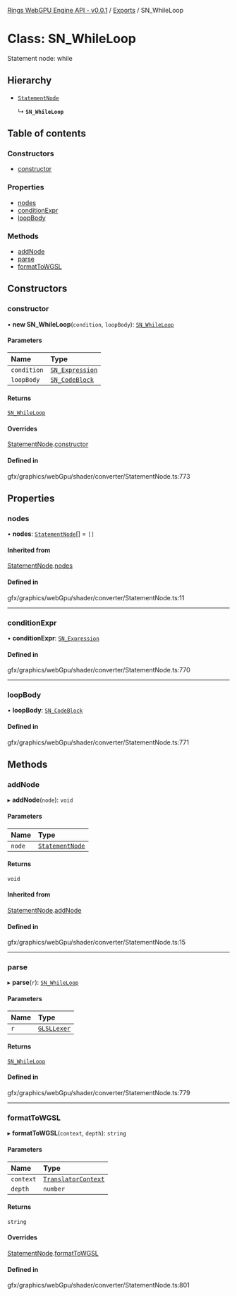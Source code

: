 [Rings WebGPU Engine API - v0.0.1](../README.md) / [Exports](../modules.md) / SN\_WhileLoop

# Class: SN\_WhileLoop

Statement node: while

## Hierarchy

- [`StatementNode`](StatementNode.md)

  ↳ **`SN_WhileLoop`**

## Table of contents

### Constructors

- [constructor](SN_WhileLoop.md#constructor)

### Properties

- [nodes](SN_WhileLoop.md#nodes)
- [conditionExpr](SN_WhileLoop.md#conditionexpr)
- [loopBody](SN_WhileLoop.md#loopbody)

### Methods

- [addNode](SN_WhileLoop.md#addnode)
- [parse](SN_WhileLoop.md#parse)
- [formatToWGSL](SN_WhileLoop.md#formattowgsl)

## Constructors

### constructor

• **new SN_WhileLoop**(`condition`, `loopBody`): [`SN_WhileLoop`](SN_WhileLoop.md)

#### Parameters

| Name | Type |
| :------ | :------ |
| `condition` | [`SN_Expression`](SN_Expression.md) |
| `loopBody` | [`SN_CodeBlock`](SN_CodeBlock.md) |

#### Returns

[`SN_WhileLoop`](SN_WhileLoop.md)

#### Overrides

[StatementNode](StatementNode.md).[constructor](StatementNode.md#constructor)

#### Defined in

gfx/graphics/webGpu/shader/converter/StatementNode.ts:773

## Properties

### nodes

• **nodes**: [`StatementNode`](StatementNode.md)[] = `[]`

#### Inherited from

[StatementNode](StatementNode.md).[nodes](StatementNode.md#nodes)

#### Defined in

gfx/graphics/webGpu/shader/converter/StatementNode.ts:11

___

### conditionExpr

• **conditionExpr**: [`SN_Expression`](SN_Expression.md)

#### Defined in

gfx/graphics/webGpu/shader/converter/StatementNode.ts:770

___

### loopBody

• **loopBody**: [`SN_CodeBlock`](SN_CodeBlock.md)

#### Defined in

gfx/graphics/webGpu/shader/converter/StatementNode.ts:771

## Methods

### addNode

▸ **addNode**(`node`): `void`

#### Parameters

| Name | Type |
| :------ | :------ |
| `node` | [`StatementNode`](StatementNode.md) |

#### Returns

`void`

#### Inherited from

[StatementNode](StatementNode.md).[addNode](StatementNode.md#addnode)

#### Defined in

gfx/graphics/webGpu/shader/converter/StatementNode.ts:15

___

### parse

▸ **parse**(`r`): [`SN_WhileLoop`](SN_WhileLoop.md)

#### Parameters

| Name | Type |
| :------ | :------ |
| `r` | [`GLSLLexer`](GLSLLexer.md) |

#### Returns

[`SN_WhileLoop`](SN_WhileLoop.md)

#### Defined in

gfx/graphics/webGpu/shader/converter/StatementNode.ts:779

___

### formatToWGSL

▸ **formatToWGSL**(`context`, `depth`): `string`

#### Parameters

| Name | Type |
| :------ | :------ |
| `context` | [`TranslatorContext`](TranslatorContext.md) |
| `depth` | `number` |

#### Returns

`string`

#### Overrides

[StatementNode](StatementNode.md).[formatToWGSL](StatementNode.md#formattowgsl)

#### Defined in

gfx/graphics/webGpu/shader/converter/StatementNode.ts:801
